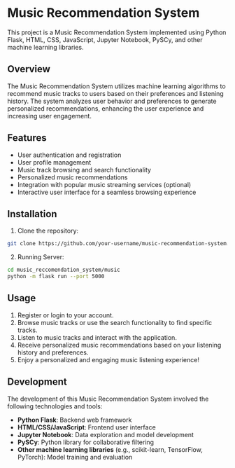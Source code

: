 # Music Recommendation System

This project is a Music Recommendation System implemented using Python Flask, HTML, CSS, JavaScript, Jupyter Notebook, PySCy, and other machine learning libraries.

## Overview

The Music Recommendation System utilizes machine learning algorithms to recommend music tracks to users based on their preferences and listening history. The system analyzes user behavior and preferences to generate personalized recommendations, enhancing the user experience and increasing user engagement.

## Features

- User authentication and registration
- User profile management
- Music track browsing and search functionality
- Personalized music recommendations
- Integration with popular music streaming services (optional)
- Interactive user interface for a seamless browsing experience

## Installation

1. Clone the repository:

```bash
git clone https://github.com/your-username/music-recommendation-system.git
```

2. Running Server:

```bash
cd music_reccomendation_system/music
python -m flask run --port 5000
```

## Usage

1. Register or login to your account.
2. Browse music tracks or use the search functionality to find specific tracks.
3. Listen to music tracks and interact with the application.
4. Receive personalized music recommendations based on your listening history and preferences.
5. Enjoy a personalized and engaging music listening experience!

## Development

The development of this Music Recommendation System involved the following technologies and tools:

- **Python Flask**: Backend web framework
- **HTML/CSS/JavaScript**: Frontend user interface
- **Jupyter Notebook**: Data exploration and model development
- **PySCy**: Python library for collaborative filtering
- **Other machine learning libraries** (e.g., scikit-learn, TensorFlow, PyTorch): Model training and evaluation

